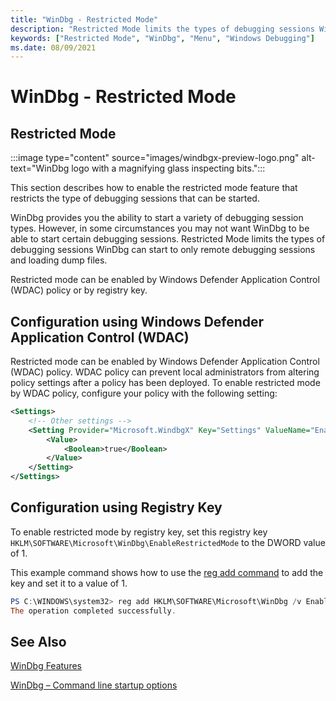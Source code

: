 ```yaml
---
title: "WinDbg - Restricted Mode"
description: "Restricted Mode limits the types of debugging sessions WinDbg can start to remote debugging sessions and dump files only. "
keywords: ["Restricted Mode", "WinDbg", "Menu", "Windows Debugging"]
ms.date: 08/09/2021
---
```


# WinDbg - Restricted Mode

## Restricted Mode

:::image type="content" source="images/windbgx-preview-logo.png" alt-text="WinDbg logo with a magnifying glass inspecting bits.":::

This section describes how to enable the restricted mode feature that restricts the type of debugging sessions that can be started.  

WinDbg provides you the ability to start a variety of debugging session types. However, in some circumstances you may not want WinDbg to be able to start certain debugging sessions. Restricted Mode limits the types of debugging sessions WinDbg can start to only remote debugging sessions and loading dump files. 

Restricted mode can be enabled by Windows Defender Application Control (WDAC) policy or by registry key.

## Configuration using Windows Defender Application Control (WDAC)
 
Restricted mode can be enabled by Windows Defender Application Control (WDAC) policy. WDAC policy can prevent local administrators from altering policy settings after a policy has been deployed. To enable restricted mode by WDAC policy, configure your policy with the following setting:

```xml
<Settings>
    <!-- Other settings -->
    <Setting Provider="Microsoft.WindbgX" Key="Settings" ValueName="EnableRestrictedMode">
        <Value>
            <Boolean>true</Boolean>
        </Value>
    </Setting>
</Settings>
```

##  Configuration using Registry Key

To enable restricted mode by registry key, set this registry key `HKLM\SOFTWARE\Microsoft\WinDbg\EnableRestrictedMode` to the DWORD value of 1.

This example command shows how to use the [reg add command](/windows-server/administration/windows-commands/reg-add) to add the key and set it to a value of 1.

```powershell
PS C:\WINDOWS\system32> reg add HKLM\SOFTWARE\Microsoft\WinDbg /v EnableRestrictedMode /t REG_DWORD /d 1
The operation completed successfully.
```

## See Also

[WinDbg Features](../debugger/debugging-using-windbg-preview.md)

[WinDbg – Command line startup options](windbg-command-line-preview.md)

